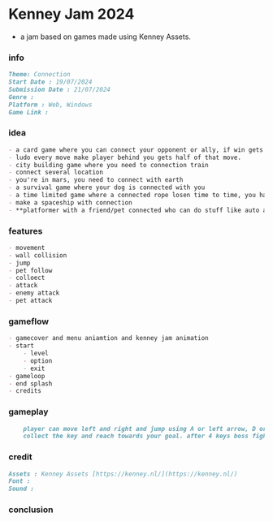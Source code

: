 # Kenney Jam 2024

- a jam based on games made using Kenney Assets.

### info

```md
Theme: Connection
Start Date : 19/07/2024
Submission Date : 21/07/2024
Genre : 
Platform : Web, Windows
Game Link : 
```


### idea

```md
- a card game where you can connect your opponent or ally, if win gets those point if loose cut points from that ally
- ludo every move make player behind you gets half of that move.
- city building game where you need to connection train
- connect several location
- you're in mars, you need to connect with earth
- a survival game where your dog is connected with you
- a time limited game where a connected rope losen time to time, you have to finish before it
- make a spaceship with connection
- **platformer with a friend/pet connected who can do stuff like auto attack or can be controlled but limited to the area**
```


### features

```md
- movement
- wall collision
- jump
- pet follow
- colloect
- attack
- enemy attack
- pet attack
```


### gameflow

```md
- gamecover and menu aniamtion and kenney jam animation 
- start
    - level
    - option
    - exit
- gameloop
- end splash
- credits
```


### gameplay

```md
    player can move left and right and jump using A or left arrow, D or right arrow and space key. a pet follows the character, but it's slower than the player. you can control both but one at a time. 
    collect the key and reach towards your goal. after 4 keys boss fight. finish it to finish the game.
```


### credit

```md
Assets : Kenney Assets [https://kenney.nl/](https://kenney.nl/)
Font : 
Sound : 
```


### conclusion

```md
```
